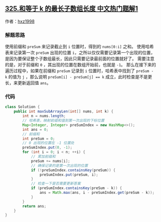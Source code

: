 ## [325.和等于 k 的最长子数组长度 中文热门题解1](https://leetcode.cn/problems/maximum-size-subarray-sum-equals-k/solutions/100000/java-qian-zhui-he-fang-fa-zhu-xing-zhu-s-p5jb)

作者：[hxz1998](https://leetcode.cn/u/hxz1998)
### 解题思路
使用前缀和 `preSum` 来记录截止到 `i` 位置时，得到的 `nums[0:i]` 之和。
使用哈希表来记录第一次 `preSum` 出现的位置 `i`，之所以仅仅需要记录第一个出现的位置，是因为要保证整个子数组最长，因此只需要记录最前面的位置就好了。
需要注意的是，对于前缀和 `0` ，其出现的位置在数组开始前，也就是 `-1`。
那么在接下来的遍历过程中，如果在前缀和 `preSum` 记录到 `i` 位置时，哈希表中找到了 `preSum - k` 的值为 `j` ，那么说明 `preSum[i] - preSum[j] == k` 成立，此时检查是不是更长，来更新返回值 `ans`。

### 代码

```java
class Solution {
    public int maxSubArrayLen(int[] nums, int k) {
        int n = nums.length;
        // 哈希表，映射前缀和值到第一次出现的下标位置
        Map<Integer, Integer> preSumIndex = new HashMap<>();
        int ans = 0;
        // 前缀和
        int preSum = 0;
        // 0 出现的位置在 -1 位置处
        preSumIndex.put(0, -1);
        for (int i = 0; i < n; ++i) {
            // 累加前缀和
            preSum += nums[i];
            // 确保记录的是第一次出现的位置
            if (!preSumIndex.containsKey(preSum)) {
                preSumIndex.put(preSum, i);
            }
            // 检查一下是否需要更新答案
            if (preSumIndex.containsKey(preSum - k)) {
                ans = Math.max(ans, i - preSumIndex.get(preSum - k));
            }
        }
        return ans;
    }
}
```